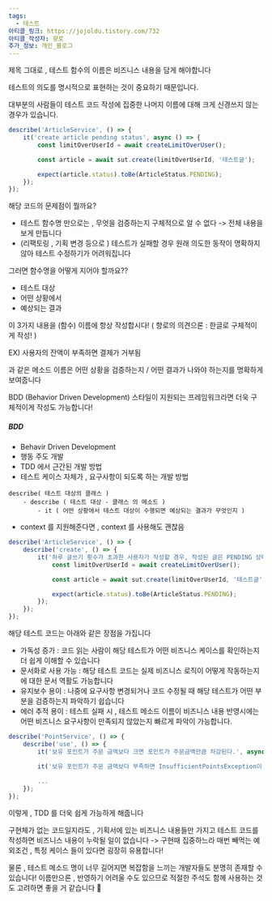 ```yaml
---
tags:
  - 테스트
아티클_링크: https://jojoldu.tistory.com/732
아티클_작성자: 향로
추가_정보: 개인_블로그
---
```


제목 그대로 , 테스트 함수의 이름은 비즈니스 내용을 담게 해야합니다

테스트의 의도를 명시적으로 표현하는 것이 중요하기 때문입니다.

대부분의 사람들이 테스트 코드 작성에 집중한 나머지 이름에 대해 크게 신경쓰지 않는 경우가 있습니다.

```typescript
describe('ArticleService', () => {
    it('create article pending status', async () => {
        const limitOverUserId = await createLimitOverUser();

        const article = await sut.create(limitOverUserId, '테스트글');

        expect(article.status).toBe(ArticleStatus.PENDING);
    });
});
```

해당 코드의 문제점이 뭘까요?

- 테스트 함수명 만으로는 , 무엇을 검증하는지 구체적으로 알 수 없다
-> 전체 내용을 보게 만듭니다
- (리팩토링 , 기획 변경 등으로 ) 테스트가 실패할 경우 원래 의도한 동작이 명확하지 않아
	테스트 수정하기가 어려워집니다

그러면 함수명을 어떻게 지어야 할까요??

- 테스트 대상
- 어떤 상황에서
- 예상되는 결과

이 3가지 내용을 (함수) 이름에 항상 작성합시다! ( 향로의 의견으론 : 한글로 구체적이게 작성! )

EX) 사용자의 잔액이 부족하면 결제가 거부됨

과 같은 메소드 이름은 어떤 상황을 검증하는지 / 어떤 결과가 나와야 하는지를 명확하게 보여줍니다

BDD (Behavior Driven Development) 스타일이 지원되는 프레임워크라면 더욱 구체적이게 작성도 가능합니다!

##### BDD 
- Behavir Driven Development 
- 행동 주도 개발
- TDD 에서 근간된 개발 방법
- 테스트 케이스 자체가 , 요구사항이 되도록 하는 개발 방법

```text
describe( 테스트 대상의 클래스 )
	- describe ( 테스트 대상 - 클래스 의 메소드 )
		- it ( 어떤 상황에서 테스트 대상이 수행되면 예상되는 결과가 무엇인지 )
```

- context 를 지원해준다면 , context 를 사용해도 괜찮음

```typescript
describe('ArticleService', () => {
    describe('create', () => {
        it('하루 글쓰기 횟수가 초과한 사용자가 작성할 경우, 작성된 글은 PENDING 상태가 된다.', async () => {
            const limitOverUserId = await createLimitOverUser();

            const article = await sut.create(limitOverUserId, '테스트글');

            expect(article.status).toBe(ArticleStatus.PENDING);
        });
    });
});
```
해당 테스트 코드는 아래와 같은 장점을 가집니다

- 가독성 증가 : 코드 읽는 사람이 해당 테스트가 어떤 비즈니스 케이스를 확인하는지 더 쉽게 이해할 수 있습니다
- 문서화로 사용 가능 : 해당 테스트 코드는 실제 비즈니스 로직이 어떻게 작동하는지에 대한 문서 역활도 가능합니다
- 유지보수 용이 : 나중에 요구사항 변경되거나 코드 수정될 때 해당 테스트가 어떤 부분을 검증하는지 파악하기 쉽습니다
- 에러 추적 용이 : 테스트 실패 시 , 테스트 메소드 이름이 비즈니스 내용 반영시에는
	어떤 비즈니스 요구사항이 만족되지 않았는지 빠르게 파악이 가능합니다.


```typescript
describe('PointService', () => {
    describe('use', () => {
        it('보유 포인트가 주문 금액보다 크면 포인트가 주문금액만큼 차감된다.', async () => {});

        it('보유 포인트가 주문 금액보다 부족하면 InsufficientPointsException이 반환된다.', async () => {});
        
        ...
    });
});
```

이렇게 , TDD 를 더욱 쉽게 가능하게 해줍니다

구현체가 없는 코드일지라도 , 기획서에 있는 비즈니스 내용들만 가지고 테스트 코드를 작성하면
비즈니스 내용이 누락될 일이 없습니다
-> 구현때 집중하느라 매번 빼먹는 예외조건 , 특정 케이스 들이 있다면 굉장히 유용합니다!

물론 , 테스트 메소드 명이 너무 길어지면 복잡함을 느끼는 개발자들도 분명히 존재할 수 있습니다!
이름만으론 , 반영하기 어려울 수도 있으므로 적절한 주석도 함께 사용하는 것도 고려하면 좋을 거 같습니다 🫡